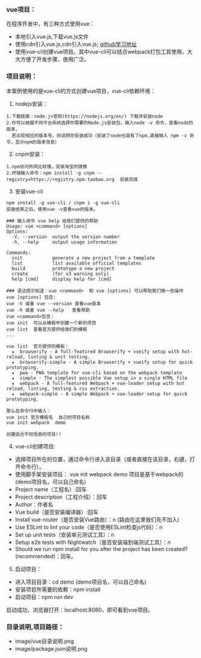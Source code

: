 ### vue项目：
在程序开发中，有三种方式使用vue：
- 本地引入vue.js,下载vue.js文件
- 使用cdn引入vue.js,cdn引入vue.js;  [github学习地址](https://github.com/lushunzhi/vue-project.git)
- 使用vue-cli创建vue项目。其中vue-cli可以结合webpack打包工具使用，大大方便了开发步骤，使用广泛。

### 项目说明：
本案例使用的是vue-cli的方式创建vue项目，vue-cli依赖环境：
1. nodejs安装：
```
1.下载链接：node.js官网(https://nodejs.org/en/) 下载并安装node
2.你可以根据不同平台系统选择你需要的Node.js安装包，输入node -v 命令，查看node的版本，
  若出现相应的版本号，则说明你安装成功（安装了node也就有了npm,直接输入 npm -v 命令，显示npm的版本信息）
```
2. cnpm安装：
```
1.npm访问外网比较慢，安装淘宝的镜像
2.终端输入命令：npm install -g cnpm --registry=https://registry.npm.taobao.org  安装完成
```
3. 安装vue-cli
```
npm install -g vue-cli / cnpm i -g vue-cli
安装结束之后，使用vue -v查看vue的版本。
```
```
### 输入命令 vue help 给我们提供的帮助
Usage: vue <command> [options]
Options:
  -V, --version  output the version number
  -h, --help     output usage information

Commands:
  init           generate a new project from a template
  list           list available official templates
  build          prototype a new project
  create         (for v3 warning only)
  help [cmd]     display help for [cmd]

### 语法提示知道：vue <command>  和 vue [options] 可以帮助我们做一些操作
vue [options] 包含:
vue -V 或者 vue --version 查看vue版本
vue -h 或者 vue --help   查看帮助
vue <command>包含：
vue init  可以从模板中创建一个新的项目
vue list  查看官方提供给我们的模板
...

vue list  官方提供的模板：
  ★  browserify - A full-featured Browserify + vueify setup with hot-reload, linting & unit testing.
  ★  browserify-simple - A simple Browserify + vueify setup for quick prototyping.
  ★  pwa - PWA template for vue-cli based on the webpack template
  ★  simple - The simplest possible Vue setup in a single HTML file
  ★  webpack - A full-featured Webpack + vue-loader setup with hot reload, linting, testing & css extraction.
  ★  webpack-simple - A simple Webpack + vue-loader setup for quick prototyping.

那么在命令行中输入：
vue init 官方模板名  自己的项目名称
vue init webpack  demo

创建适合不同场景的项目!!
```
4. vue-cli创建项目:
- 选择项目所在的位置，通过命令行进入该目录（或者直接在该目录，右键，打开命令行）。
- 使用脚手架安装项目： vue init webpack demo 项目是基于webpack的(demo项目名，可以自己命名)
- Project name（工程名）:回车
- Project description（工程介绍）：回车
- Author：作者名
- Vue build（是否安装编译器）:回车
- Install vue-router（是否安装Vue路由）：n  (路由在这里我们先不加入)
- Use ESLint to lint your code（是否使用ESLint检查js代码）：n
- Set up unit tests（安装单元测试工具）：n
- Setup e2e tests with Nightwatch（是否安装端到端测试工具）：n
- Should we run npm install for you after the project has been created? (recommended)：回车。

5. 启动项目：
- 进入项目目录：cd demo  (demo项目名，可以自己命名)
- 安装项目所需要的依赖：npm install
- 启动项目：npm run dev

启动成功，浏览器打开：localhost:8080，即可看到vue项目。


### 目录说明,项目路径：
- image/vue目录说明.png
- image/package.json说明.png
